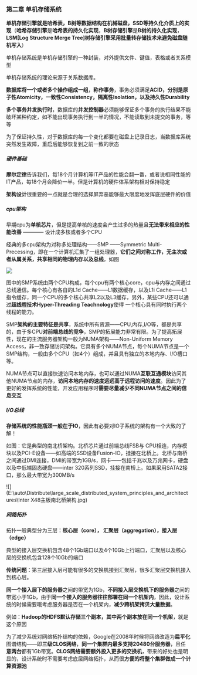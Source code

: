 ### 第二章  单机存储系统

**单机存储引擎就是哈希表，B树等数据结构在机械磁盘，SSD等持久化介质上的实现**（**哈希存储引擎**是**哈希表的持久化实现**，**B树存储引擎**是**B树的持久化实现**，**LSM[Log Structure Merge Tree]树存储引擎采用批量转存储技术来避免磁盘随机写入**）

单机存储系统是单机存储引擎的一种封装，对外提供文件、键值，表格或者关系模型

单机存储系统的理论来源于关系数据库。

**数据库将一个或者多个操作组成一组**，**称作事务**，事务必须满足**ACID，分别是原子性Atomicity，一致性Consistency，隔离性Isolation，以及持久性Durability**

**多个事务并发执行时**，数据库的**并发控制器**必须能够保证多个事务的执行结果不能破坏某种约定，如不能出现事务执行到一半的情况，不能读取到未提交的事务，等等

为了保证持久性，对于数据库的每一个变化都要在磁盘上记录日志，当数据库系统突然发生故障，重启后能够恢复到之前一致的状态



##### 硬件基础

**摩尔定律**告诉我们，每18个月计算机等IT产品的性能会翻一番，或者说相同性能的IT产品，每18个月会降价一半。但是计算机的硬件体系架构相对保持稳定

**架构设计**很重要的一点就是合理的选择屏弃恶能够最大限度地发挥底层硬件的价值



##### cpu架构

早期cpu为**单核芯片**，但是提高单核的速度会产生过多的热量且**无法带来相应的性能改善**  ———— 设计成多核或者多个CPU

经典的多cpu架构为对称多处理结构——SMP ——Symmetric Multi-Precessing，即在一个计算机汇集了一组处理器，**它们之间对称工作，无主次或者从属关系，共享相同的物理内存以及总线**，如图



![](E:\auto\Distribute\large_scale_distributed_system_principles_and_architectures\SMP-system-structure.png)

​	图中的SMP系统由两个CPU构成，每个cpu有两个核心core，cpu与内存之间通过总线通信。每个核心有各自的L1d Cache——L1数据缓存，以及L1i Cache——L1指令缓存，同一个CPU的多个核心共享L2以及L3缓存，另外，某些CPU还可以通过**超线程技术Hyper-Threading Teachnology**使得 一个核心具有同时执行两个线程的能力。

​	SMP**架构的主要特征是共享**，系统中所有资源——CPU,内存,I/O等，都是共享的，由于多CPU**对前端总线的竞争**，SMP的拓展能力非常有限。为了提高拓展性，现在的主流服务器架构一般为NUMA架构——Non-Uniform Memory Access，非一致存储访问架构。它具有多个NUMA节点，每个NUMA节点是一个SMP结构，一般由多个CPU（如4个）组成，并且具有独立的本地内存、I/O槽口等。

​	NUMA节点可以直接快速访问本地内存，也可以通过NUMA**互联互通模块**访问其他NUMA节点的内存，**访问本地内存的速度远远高于远程访问的速度**。因此为了更好的发挥系统的性能，开发应用程序时**需要尽量减少不同NUMA节点之间的信息交互**

##### I/O总线

​	**存储系统的性能瓶颈一般在于IO**，因此有必要对IO子系统的架构有一个大致的了解！

如图：它是典型的南北桥架构。北桥芯片通过前端总线FSB与 CPU相连，内存模块以及PCI-E设备——如高端的SSD设备Fusion-IO，挂接在北桥上。北桥与南桥之间通过DMI连接，DMI的带宽为1GB/s，网卡——包括千兆以及万兆网卡，硬盘以及中低端固态硬盘——inter 320系列SSD，挂接在南桥上。如果采用SATA2接口，那么最大带宽为300MB/s

![](E:\auto\Distribute\large_scale_distributed_system_principles_and_architectures\Inter X48主板南北桥架构.jpg)







##### 网路拓扑

拓扑一般典型分为三层：**核心层（core）， 汇聚层（aggregation），接入层（edge）**

典型的接入层交换机包含48个1Gb端口以及4个10Gb上行端口，汇聚层以及核心层的交换机包含128个10Gb的端口

**传统问题**：第三层接入层可能有很多的交换机接到汇聚层，很多汇聚层交换机接入到核心层。

**同一个接入层下的服务器**之间的带宽为1Gb，**不同接入层交换机下的服务器**之间的带宽小于1Gb，由于**同一个接入的服务器往往部署在同一个机架内**，因此，设计系统的时候需要哦考虑服务器是否在一个机架内，**减少跨机架拷贝大量数据**。

例如：**Hadoop的HDFS默认存储三个副本，其中两个副本放在同一个机架**，就是这个原因

为了减少系统对网络拓扑结构的依赖，Google在2008年时候将网络改造为**扁平化**图谱结构——即**三级CLOS网络**，**同一个集群内最多支持20480台服务器**，且任**意两台**都有1Gb带宽。**CLOS网络需要额外投入更多的交换机**，带来的好处也是明显的，设计系统时不需要考虑底层网络拓扑，从而很**方便的将整个集群做成一个计算资源池**

